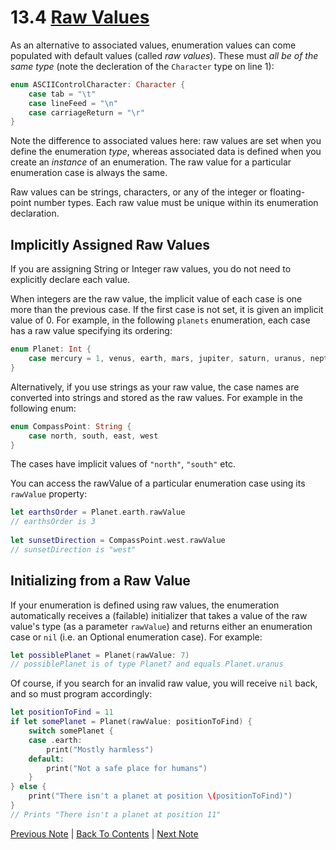 # 13.4 [Raw Values](https://developer.apple.com/library/content/documentation/Swift/Conceptual/Swift_Programming_Language/Enumerations.html#//apple_ref/doc/uid/TP40014097-CH12-ID149)

As an alternative to associated values, enumeration values can come populated with default values (called *raw values*). These must *all be of the same type* (note the decleration of the `Character` type on line 1):

```Swift
enum ASCIIControlCharacter: Character {
    case tab = "\t"
    case lineFeed = "\n"
    case carriageReturn = "\r"
}
```
Note the difference to associated values here: raw values are set when you define the enumeration *type*, whereas associated data is defined when you create an *instance* of an enumeration. The raw value for a particular enumeration case is always the same.

Raw values can be strings, characters, or any of the integer or floating-point number types. Each raw value must be unique within its enumeration declaration.

## Implicitly Assigned Raw Values

If you are assigning String or Integer raw values, you do not need to explicitly declare each value.

When integers are the raw value, the implicit value of each case is one more than the previous case. If the first case is not set, it is given an implicit value of 0. For example, in the following `planets` enumeration, each case has a raw value specifying its ordering:

```Swift
enum Planet: Int {
    case mercury = 1, venus, earth, mars, jupiter, saturn, uranus, neptune
}
```

Alternatively, if you use strings as your raw value, the case names are converted into strings and stored as the raw values. For example in the following enum:

```Swift
enum CompassPoint: String {
    case north, south, east, west
}
```

The cases have implicit values of `"north"`, `"south"` etc.

You can access the rawValue of a particular enumeration case using its `rawValue` property:

```Swift
let earthsOrder = Planet.earth.rawValue
// earthsOrder is 3
 
let sunsetDirection = CompassPoint.west.rawValue
// sunsetDirection is "west"
```

## Initializing from a Raw Value

If your enumeration is defined using raw values, the enumeration automatically receives a (failable) initializer that takes a value of the raw value's type (as a parameter `rawValue`) and returns either an enumeration case or `nil` (i.e. an Optional enumeration case). For example:

```Swift
let possiblePlanet = Planet(rawValue: 7)
// possiblePlanet is of type Planet? and equals Planet.uranus
```

Of course, if you search for an invalid raw value, you will receive `nil` back, and so must program accordingly:

```Swift
let positionToFind = 11
if let somePlanet = Planet(rawValue: positionToFind) {
    switch somePlanet {
    case .earth:
        print("Mostly harmless")
    default:
        print("Not a safe place for humans")
    }
} else {
    print("There isn't a planet at position \(positionToFind)")
}
// Prints "There isn't a planet at position 11"
```

[Previous Note](../13%20-%20Enumerations/13.3%20-%20Associated%20Values%20Syntax.md) | [Back To Contents](https://github.com/Firanus/swift-language-guide-notes) |  [Next Note](../13%20-%20Enumerations/13.5%20-%20Recursive%20Enumerations.md)